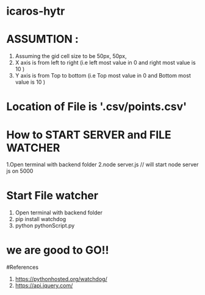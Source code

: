 # icaros-hytr

# ASSUMTION :
1. Assuming the gid cell size to be 50px, 50px,
2. X axis is from left to right (i.e left most value in 0 and right most value is 10 )
3. Y axis is from Top to bottom (i.e Top most value in 0 and Bottom most value is 10 )

# Location of File is '.csv/points.csv'

# How to START SERVER and FILE WATCHER

1.Open terminal with backend folder
2.node server.js   // will start node server js on 5000

# Start File watcher
1. Open terminal with backend folder
1. pip install watchdog
2. python pythonScript.py

# we are good to GO!!

#References
1. https://pythonhosted.org/watchdog/
2. https://api.jquery.com/


